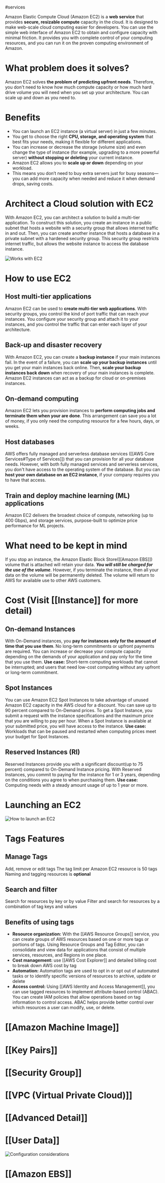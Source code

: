 #services 

Amazon Elastic Compute Cloud (Amazon EC2) is a **web service** that provides **secure, resizable compute** capacity in the cloud. It is designed to make web-scale cloud computing easier for developers. You can use the simple web interface of Amazon EC2 to obtain and configure capacity with minimal friction. It provides you with complete control of your computing resources, and you can run it on the proven computing environment of Amazon.

# What problem does it solves?
Amazon EC2 solves **the problem of predicting upfront needs**. Therefore, you don't need to know how much compute capacity or how much hard drive volume you will need when you set up your architecture. You can scale up and down as you need to.

# Benefits
- You can launch an EC2 instance (a virtual server) in just a few minutes.
- You get to choose the right **CPU, storage, and operating system** that best fits your needs, making it flexible for different applications.
- You can increase or decrease the storage (volume size) and even change the type of instance (for example, upgrading to a more powerful server) **without stopping or deleting** your current instance.
- Amazon EC2 allows you to **scale up or down** depending on your workload.
- This means you don’t need to buy extra servers just for busy seasons—you can add more capacity when needed and reduce it when demand drops, saving costs.

# Architect a Cloud solution with EC2
With Amazon EC2, you can architect a solution to build a multi-tier application. To construct this solution, you create an instance in a public subnet that hosts a website with a security group that allows internet traffic in and out. Then, you can create another instance that hosts a database in a private subnet with a hardened security group. This security group restricts internet traffic, but allows the website instance to access the database instance.

![Works with EC2](../attachments/works_with_ec2.png)

# How to use EC2
## Host multi-tier applications
Amazon EC2 can be used to **create multi-tier web applications**. With security groups, you control the kind of port traffic that can reach your instances. You configure your security group and attach it to your instances, and you control the traffic that can enter each layer of your architecture.
## Back-up and disaster recovery
With Amazon EC2, you can create a **backup instance** if your main instances fail. In the event of a failure, you can **scale up your backup instances** until you get your main instances back online. Then, **scale your backup instances back down** when recovery of your main instances is complete. Amazon EC2 instances can act as a backup for cloud or on-premises instances.
## On-demand computing
Amazon EC2 lets you provision instances to **perform computing jobs and terminate them when your are done**. This arrangement can save you a lot of money, if you only need the computing resource for a few hours, days, or weeks.
## Host databases
AWS offers fully managed and serverless database services ([[AWS Core Services#Type of Services]]) that you can provision for all your database needs. However, with both fully managed services and serverless services, you don't have access to the operating system of the database. But you can **host your own database on an EC2 instance**, if your company requires you to have that access.

## Train and deploy machine learning (ML) applications
Amazon EC2 delivers the broadest choice of compute, networking (up to 400 Gbps), and storage services, purpose-built to optimize price performance for ML projects.

# What need to be kept in mind
If you stop an instance, the Amazon Elastic Block Store([[Amazon EBS]]) volume that is attached will retain your data. ***You will still be charged for the use of the volume***. However, if you terminate the instance, then all your data on the volume will be permanently deleted. The volume will return to AWS for available use to other AWS customers.

# Cost (Visit [[Instance]] for more detail)

## On-demand Instances
With On-Demand instances, you **pay for instances only for the amount of time that you use them**. No long-term commitments or upfront payments are required. You can increase or decrease your compute capacity depending on the demands of your application and pay only for the time that you use them. 
**Use case:** Short-term computing workloads that cannot be interrupted; and users that need low-cost computing without any upfront or long-term commitment.
## Spot Instances
You can use Amazon EC2 Spot Instances to take advantage of unused Amazon EC2 capacity in the AWS cloud for a discount. You can save up to 90 percent compared to On-Demand prices. To get a Spot Instance, you submit a request with the instance specifications and the maximum price that you are willing to pay per hour. When a Spot Instance is available at your submitted price, you will have access to the instance. 
**Use case:** Workloads that can be paused and restarted when computing prices meet your budget for Spot Instances.
## Reserved Instances (RI)
Reserved Instances provide you with a significant discount(up to 75 percent) compared to On-Demand Instance pricing. With Reserved Instances, you commit to paying for the instance for 1 or 3 years, depending on the conditions you agree to when purchasing them. 
**Use case:** Computing needs with a steady amount usage of up to 1 year or more.

# Launching an EC2

![How to launch an EC2](../attachments/launch_ec2.png)

# Tags Features
## Manage Tags
Add, remove or edit tags
The tag limit per Amazon EC2 resource is 50 tags
Naming and tagging resources is **optional**

## Search and filter
Search for resources by key or by value
Filter and search for resources by a combination of tag keys and values

## Benefits of using tags
- **Resource organization:** With the [[AWS Resource Groups]] service, you can create groups of AWS resources based on one or more tags or portions of tags. Using Resource Groups and Tag Editor, you can consolidate and view data for applications that consist of multiple services, resources, and Regions in one place.
- **Cost management:** use [[AWS Cost Explorer]] and detailed billing cost to break down AWS cost by tag
- **Automation:** Automation tags are used to opt in or opt out of automated tasks or to identify specific versions of resources to archive, update or delete
- **Access control:** Using [[AWS Identity and Access Management]], you can use tagged resources to implement attribute-based control (ABAC). You can create IAM policies that allow operations based on tag information to control access. ABAC helps provide better control over which resources a user can modify, use, or delete.
# [[Amazon Machine Image]]

# [[Key Pairs]]
# [[Security Group]]

# [[VPC (Virtual Private Cloud)]]

# [[Advanced Detail]]

# [[User Data]]

![Configuration considerations](../attachments/configurations.png)
# [[Amazon EBS]]